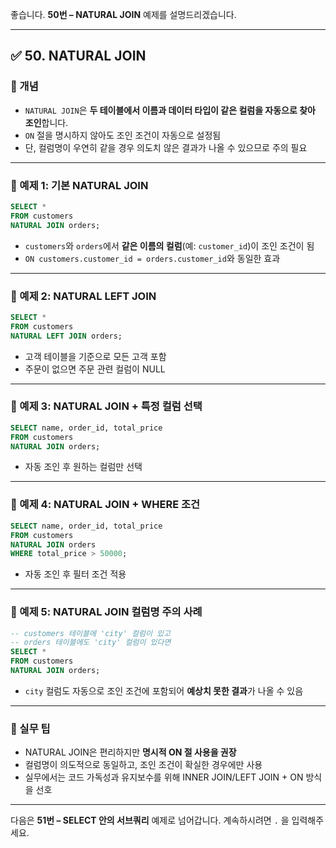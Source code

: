 좋습니다.
**50번 – NATURAL JOIN** 예제를 설명드리겠습니다.

---

## ✅ 50. NATURAL JOIN

### 📌 개념

* `NATURAL JOIN`은 **두 테이블에서 이름과 데이터 타입이 같은 컬럼을 자동으로 찾아 조인**합니다.
* `ON` 절을 명시하지 않아도 조인 조건이 자동으로 설정됨
* 단, 컬럼명이 우연히 같을 경우 의도치 않은 결과가 나올 수 있으므로 주의 필요

---

### 📄 예제 1: 기본 NATURAL JOIN

```sql
SELECT *
FROM customers
NATURAL JOIN orders;
```

* `customers`와 `orders`에서 **같은 이름의 컬럼**(예: `customer_id`)이 조인 조건이 됨
* `ON customers.customer_id = orders.customer_id`와 동일한 효과

---

### 📄 예제 2: NATURAL LEFT JOIN

```sql
SELECT *
FROM customers
NATURAL LEFT JOIN orders;
```

* 고객 테이블을 기준으로 모든 고객 포함
* 주문이 없으면 주문 관련 컬럼이 NULL

---

### 📄 예제 3: NATURAL JOIN + 특정 컬럼 선택

```sql
SELECT name, order_id, total_price
FROM customers
NATURAL JOIN orders;
```

* 자동 조인 후 원하는 컬럼만 선택

---

### 📄 예제 4: NATURAL JOIN + WHERE 조건

```sql
SELECT name, order_id, total_price
FROM customers
NATURAL JOIN orders
WHERE total_price > 50000;
```

* 자동 조인 후 필터 조건 적용

---

### 📄 예제 5: NATURAL JOIN 컬럼명 주의 사례

```sql
-- customers 테이블에 'city' 컬럼이 있고
-- orders 테이블에도 'city' 컬럼이 있다면
SELECT *
FROM customers
NATURAL JOIN orders;
```

* `city` 컬럼도 자동으로 조인 조건에 포함되어
  **예상치 못한 결과**가 나올 수 있음

---

### 🧠 실무 팁

* NATURAL JOIN은 편리하지만 **명시적 ON 절 사용을 권장**
* 컬럼명이 의도적으로 동일하고, 조인 조건이 확실한 경우에만 사용
* 실무에서는 코드 가독성과 유지보수를 위해 INNER JOIN/LEFT JOIN + ON 방식을 선호

---

다음은 **51번 – SELECT 안의 서브쿼리** 예제로 넘어갑니다.
계속하시려면 `.` 을 입력해주세요.
